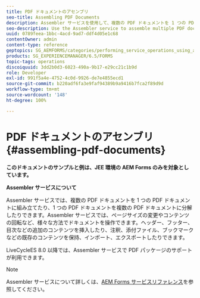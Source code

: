 ```yaml
---
title: PDF ドキュメントのアセンブリ
seo-title: Assembling PDF Documents
description: Assembler サービスを使用して、複数の PDF ドキュメントを 1 つの PDF ドキュメントに組み立てたり、1 つの PDF ドキュメントを複数の PDF ドキュメントに分解したりします。
seo-description: Use the Assembler service to assemble multiple PDF documents into one PDF document or disassemble one PDF document into multiple PDF documents.
uuid: 0789feea-1bbc-4acd-9ad7-ddf4d05e1c68
contentOwner: admin
content-type: reference
geptopics: SG_AEMFORMS/categories/performing_service_operations_using_apis
products: SG_EXPERIENCEMANAGER/6.5/FORMS
topic-tags: operations
discoiquuid: 3dd2b0d3-6023-490a-9b17-e29cc21c1b9d
role: Developer
exl-id: 991f5a4e-4752-4c0d-9926-de7e4855ecd1
source-git-commit: b220adf6fa3e9faf94389b9a9416b7fca2f89d9d
workflow-type: tm+mt
source-wordcount: '148'
ht-degree: 100%

---
```


# PDF ドキュメントのアセンブリ {#assembling-pdf-documents}

**このドキュメントのサンプルと例は、JEE 環境の AEM Forms のみを対象としています。**

**Assembler サービスについて**

Assembler サービスでは、複数の PDF ドキュメントを 1 つの PDF ドキュメントに組み立てたり、1 つの PDF ドキュメントを複数の PDF ドキュメントに分解したりできます。Assembler サービスでは、ページサイズの変更やコンテンツの回転など、様々な方法でドキュメントを操作できます。ヘッダー、フッター、目次などの追加のコンテンツを挿入したり、注釈、添付ファイル、ブックマークなどの既存のコンテンツを保持、インポート、エクスポートしたりできます。

LiveCycleES 8.0 以降では、Assembler サービスで PDF パッケージのサポートが利用できます。

>[!NOTE]
>
>Assembler サービスについて詳しくは、[AEM Forms サービスリファレンス](https://www.adobe.com/go/learn_aemforms_services_63)を参照してください。
